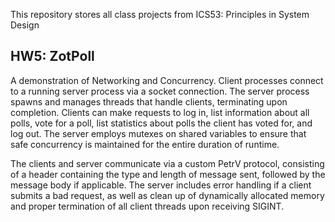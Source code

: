 This repository stores all class projects from ICS53: Principles in System Design

## HW5: ZotPoll

A demonstration of Networking and Concurrency. Client processes connect to a running server process via a socket connection. The server process spawns and manages threads that handle clients, terminating upon completion.
Clients can make requests to log in, list information about all polls, vote for a poll, list statistics about polls the client has voted for, and log out.
The server employs mutexes on shared variables to ensure that safe concurrency is maintained for the entire duration of runtime.

The clients and server communicate via a custom PetrV protocol, consisting of a header containing the type and length of message sent, followed by the message body if applicable.
The server includes error handling if a client submits a bad request, as well as clean up of dynamically allocated memory and proper termination of all client threads upon receiving SIGINT.
